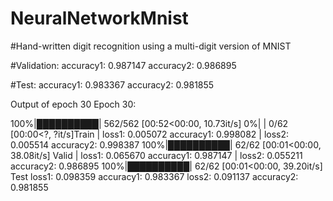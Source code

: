 # NeuralNetworkMnist

#Hand-written digit recognition using a multi-digit version of MNIST 

#Validation:
accuracy1: 0.987147
accuracy2: 0.986895

#Test:
accuracy1: 0.983367
accuracy2: 0.981855



Output of epoch 30
Epoch 30:

100%|██████████| 562/562 [00:52<00:00, 10.73it/s]
  0%|          | 0/62 [00:00<?, ?it/s]Train | loss1: 0.005072  accuracy1: 0.998082 | loss2: 0.005514  accuracy2: 0.998387
100%|██████████| 62/62 [00:01<00:00, 38.08it/s]
Valid | loss1: 0.065670  accuracy1: 0.987147 | loss2: 0.055211  accuracy2: 0.986895
100%|██████████| 62/62 [00:01<00:00, 39.20it/s]
Test loss1: 0.098359  accuracy1: 0.983367  loss2: 0.091137   accuracy2: 0.981855
